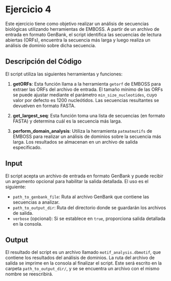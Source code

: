 # Ejercicio 4

Este ejercicio tiene como objetivo realizar un análisis de secuencias biológicas utilizando herramientas de EMBOSS. A partir de un archivo de entrada en formato GenBank, el script identifica las secuencias de lectura abiertas (ORFs), encuentra la secuencia más larga y luego realiza un análisis de dominio sobre dicha secuencia.

## Descripción del Código

El script utiliza las siguientes herramientas y funciones:

1. **getORFs**: Esta función llama a la herramienta `getorf` de EMBOSS para extraer las ORFs del archivo de entrada. El tamaño mínimo de las ORFs se puede ajustar mediante el parámetro `min_size_nucleotides`, cuyo valor por defecto es 1200 nucleótidos. Las secuencias resultantes se devuelven en formato FASTA.

2. **get_largest_seq**: Esta función toma una lista de secuencias (en formato FASTA) y determina cuál es la secuencia más larga.

3. **perform_domain_analysis**: Utiliza la herramienta `patmatmotifs` de EMBOSS para realizar un análisis de dominios sobre la secuencia más larga. Los resultados se almacenan en un archivo de salida especificado.

## Input

El script acepta un archivo de entrada en formato GenBank y puede recibir un argumento opcional para habilitar la salida detallada. El uso es el siguiente:

- `path_to_genbank_file`: Ruta al archivo GenBank que contiene las secuencias a analizar.
- `path_to_output_dir`: Ruta del directorio donde se guardarán los archivos de salida.
- `verbose` (opcional): Si se establece en `true`, proporciona salida detallada en la consola.

## Output

El resultado del script es un archivo llamado `motif_analysis.dbmotif`, que contiene los resultados del análisis de dominios. La ruta del archivo de salida se imprime en la consola al finalizar el script. Este será escrito en la carpeta `path_to_output_dir/`, y se se encuentra un archivo con el mismo nombre se reescribirá.
